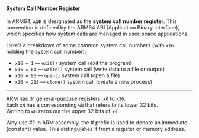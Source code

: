 #### System Call Number Register

In ARM64, **`x16`** is designated as the **system call number register**. This convention is defined by the ARM64 ABI (Application Binary Interface), which specifies how system calls are managed in user-space applications.

Here’s a breakdown of some common system call numbers (with `x16` holding the system call number):

- `x16 = 1` — `exit()` system call (exit the program)
- `x16 = 64` — `write()` system call (write data to a file or output)
- `x16 = 93` — `open()` system call (open a file)
- `x16 = 218` — `clone()` system call (create a new process)

---

ARM has 31 general-purpose registers: `x0` to `x30`.  
Each `xN` has a corresponding `wN` that refers to its lower 32 bits.  
Writing to `w0` zeros out the upper 32 bits of `x0`.

Why use #?
In ARM assembly, the # prefix is used to denote an immediate (constant) value. This distinguishes it from a register or memory address.